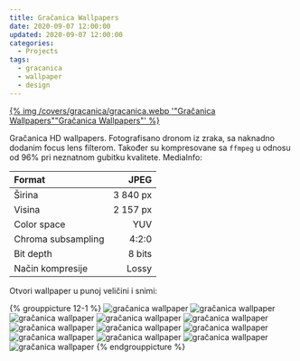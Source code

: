 ```yaml
---
title: Gračanica Wallpapers
date: 2020-09-07 12:00:00
updated: 2020-09-07 12:00:00
categories:
  - Projects
tags:
  - gracanica
  - wallpaper
  - design
---
```


<a href="opensource_gracanica_wallpapers" aria-label="pročitaj" title="Gračanica Wallpapers">{% img /covers/gracanica/gracanica.webp '"Gračanica Wallpapers""Gračanica Wallpapers"' %}</a>

<!--more-->

Gračanica HD wallpapers. Fotografisano dronom iz zraka, sa naknadno dodanim focus lens filterom. Također su kompresovane sa `ffmpeg` u odnosu od 96% pri neznatnom gubitku kvalitete. MediaInfo:

| Format | JPEG |
| :-- | --: |
| Širina | 3 840 px |
| Visina | 2 157 px |
| Color space | YUV |
| Chroma subsampling | 4:2:0 |
| Bit depth | 8 bits |
| Način kompresije | Lossy |

Otvori wallpaper u punoj veličini i snimi:

{% grouppicture 12-1 %}
![gračanica wallpaper](/covers/gracanica/01-gracanica.jpg)
![gračanica wallpaper](/covers/gracanica/02-gracanica.jpg)
![gračanica wallpaper](/covers/gracanica/03-gracanica.jpg)
![gračanica wallpaper](/covers/gracanica/04-gracanica.jpg)
![gračanica wallpaper](/covers/gracanica/05-gracanica.jpg)
![gračanica wallpaper](/covers/gracanica/06-gracanica.jpg)
![gračanica wallpaper](/covers/gracanica/07-gracanica.jpg)
![gračanica wallpaper](/covers/gracanica/08-gracanica.jpg)
![gračanica wallpaper](/covers/gracanica/09-gracanica.jpg)
![gračanica wallpaper](/covers/gracanica/10-gracanica.jpg)
![gračanica wallpaper](/covers/gracanica/11-gracanica.jpg)
![gračanica wallpaper](/covers/gracanica/12-gracanica.jpg)
{% endgrouppicture %}

